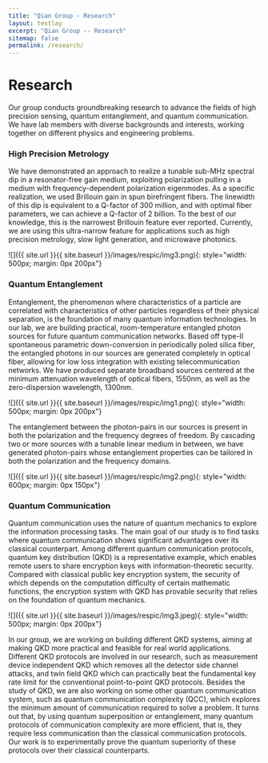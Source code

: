 ```yaml
---
title: "Qian Group - Research"
layout: textlay
excerpt: "Qian Group -- Research"
sitemap: false
permalink: /research/
---
```


# Research
Our group conducts groundbreaking research to advance the fields of high precision sensing, quantum entanglement, and quantum communication. We have lab members with diverse backgrounds and interests, working together on different physics and engineering problems. 

### High Precision Metrology

We have demonstrated an approach to realize a tunable sub-MHz spectral dip in a resonator-free gain medium, exploiting
polarization pulling in a medium with frequency-dependent polarization eigenmodes. As a specific realization, we used Brillouin gain in spun birefringent fibers. The linewidth of this dip is equivalent to a Q-factor of 300 million, and with optimal fiber parameters, we can achieve a Q-factor of 2 billion. To the best of our knowledge, this is the narrowest Brillouin feature ever reported. Currently, we are using this ultra-narrow feature for applications such as high precision
metrology, slow light generation, and microwave photonics.

![]({{ site.url }}{{ site.baseurl }}/images/respic/img3.png){: style="width: 500px; margin: 0px  200px"}

### Quantum Entanglement

Entanglement, the phenomenon where characteristics of a particle are correlated with characteristics of other particles regardless of their physical separation, is the foundation of many quantum information technologies.  In our lab, we are building practical, room-temperature entangled photon sources for future quantum communication networks. Based off type-II spontaneous parametric down-conversion in periodically poled silica fiber, the entangled photons in our sources are generated completely in optical fiber, allowing for low loss integration with existing telecommunication networks. We have produced separate broadband sources centered at the minimum attenuation wavelength of optical fibers, 1550nm, as well as the zero-dispersion wavelength, 1300nm.

![]({{ site.url }}{{ site.baseurl }}/images/respic/img1.png){: style="width: 500px; margin: 0px  200px"}

The entanglement between the photon-pairs in our sources is present in both the polarization and the frequency degrees of freedom. By cascading two or more sources with a tunable linear medium in between, we have generated photon-pairs whose entanglement properties can be tailored in both the polarization and the frequency domains.

![]({{ site.url }}{{ site.baseurl }}/images/respic/img2.png){: style="width: 600px; margin: 0px  150px"}

### Quantum Communication
Quantum communication uses the nature of quantum mechanics to explore the information processing tasks. The main goal of our study is to find tasks where quantum communication shows significant advantages over its classical counterpart. Among different quantum communication protocols, quantum key distribution (QKD) is a representative example, which enables remote users to share encryption keys with information-theoretic security. Compared with classical public key encryption system, the security of which depends on the computation difficulty of certain mathematic functions, the encryption system with QKD has provable security that relies on the foundation of quantum mechanics. 

![]({{ site.url }}{{ site.baseurl }}/images/respic/img3.jpeg){: style="width: 500px; margin: 0px  200px"}

In our group, we are working on building different QKD systems, aiming at making QKD more practical and feasible for real world applications. Different QKD protocols are involved in our research, such as measurement device independent QKD which removes all the detector side channel attacks, and twin field QKD which can practically beat the fundamental key rate limit for the conventional point-to-point QKD protocols. Besides the study of QKD, we are also working on some other quantum communication system, such as quantum communication complexity (QCC), which explores the minimum amount of communication required to solve a problem. It turns out that, by using quantum superposition or entanglement, many quantum protocols of communication complexity are more efficient, that is, they require less communication than the classical communication protocols. Our work is to experimentally prove the quantum superiority of these protocols over their classical counterparts.
